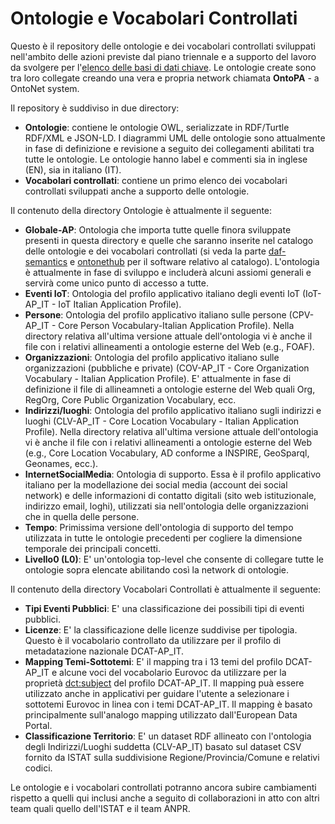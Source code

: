 # Ontologie e Vocabolari Controllati

Questo è il repository delle ontologie e dei vocabolari controllati sviluppati nell'ambito delle azioni previste dal piano triennale e a supporto del lavoro da svolgere per l'[elenco delle basi di dati chiave](http://elenco-basi-di-dati-chiave.readthedocs.io/it/latest/).
Le ontologie create sono tra loro collegate creando una vera e propria network chiamata **OntoPA** - a OntoNet system.

Il repository è suddiviso in due directory:

  + **Ontologie**: contiene le ontologie OWL, serializzate in RDF/Turtle RDF/XML e JSON-LD. I diagrammi UML delle ontologie sono attualmente in fase di definizione e revisione a seguito dei collegamenti abilitati tra tutte le ontologie. Le ontologie hanno label e commenti sia in inglese (EN), sia in italiano (IT).
  + **Vocabolari controllati**: contiene un primo elenco dei vocabolari controllati sviluppati anche a supporto delle ontologie.

Il contenuto della directory Ontologie è attualmente il seguente:

  + **Globale-AP**: Ontologia che importa tutte quelle finora sviluppate presenti in questa directory e quelle che saranno inserite nel catalogo delle ontologie e dei vocabolari controllati (si veda la parte [daf-semantics](https://github.com/italia/daf-semantics) e [ontonethub](https://github.com/teamdigitale/ontonethub) per il software relativo al catalogo). L'ontologia è attualmente in fase di sviluppo e includerà alcuni assiomi generali e servirà come unico punto di accesso a tutte.
  + **Eventi IoT**: Ontologia del profilo applicativo italiano degli eventi IoT (IoT-AP_IT - IoT Italian Application Profile).
  + **Persone**: Ontologia del profilo applicativo italiano sulle persone (CPV-AP_IT - Core Person Vocabulary-Italian Application Profile). Nella directory relativa all'ultima versione attuale dell'ontologia vi è anche il file con i relativi allineamenti a ontologie esterne del Web (e.g., FOAF).
  + **Organizzazioni**: Ontologia del profilo applicativo italiano sulle organizzazioni (pubbliche e private) (COV-AP_IT - Core Organization Vocabulary - Italian Application Profile). E' attualmente in fase di definizione il file di allineamneti a ontologie esterne del Web quali Org, RegOrg, Core Public Organization Vocabulary, ecc.
  + **Indirizzi/luoghi**: Ontologia del profilo applicativo italiano sugli indirizzi e luoghi (CLV-AP_IT - Core Location Vocabulary - Italian Application Profile). Nella directory relativa all'ultima versione attuale dell'ontologia vi è anche il file con i relativi allineamenti a ontologie esterne del Web (e.g., Core Location Vocabulary, AD conforme a INSPIRE, GeoSparql, Geonames, ecc.).
  + **InternetSocialMedia**: Ontologia di supporto. Essa è il profilo applicativo italiano per la modellazione dei social media (account dei social network) e delle informazioni di contatto digitali (sito web istituzionale, indirizzo email, loghi), utilizzati sia nell'ontologia delle organizzazioni che in quella delle persone.
  + **Tempo**: Primissima versione dell'ontologia di supporto del tempo utilizzata in tutte le ontologie precedenti per cogliere la dimensione temporale dei principali concetti.
  + **Livello0 (L0)**: E' un'ontologia top-level che consente di collegare tutte le ontologie sopra elencate abilitando così la network di ontologie.

Il contenuto della directory Vocabolari Controllati è attualmente il seguente:

  + **Tipi Eventi Pubblici**: E' una classificazione dei possibili tipi di eventi pubblici.
  + **Licenze**: E' la classificazione delle licenze suddivise per tipologia. Questo è il vocabolario controllato da utilizzare per il profilo di metadatazione nazionale DCAT-AP_IT.
  + **Mapping Temi-Sottotemi**: E' il mapping tra i 13 temi del profilo DCAT-AP_IT e alcune voci del vocabolario Eurovoc da utilizzare per la proprietà [dct:subject](https://linee-guida-cataloghi-dati-profilo-dcat-ap-it.readthedocs.io/it/latest/dataset_elementi_raccomandati.html#sottotema-del-dataset-dct-subject) del profilo DCAT-AP_IT. Il mapping puà essere utilizzato anche in applicativi per guidare l'utente a selezionare i sottotemi Eurovoc in linea con i temi DCAT-AP_IT. Il mapping è basato principalmente sull'analogo mapping utilizzato dall'European Data Portal.
  + **Classificazione Territorio**: E' un dataset RDF allineato con l'ontologia degli Indirizzi/Luoghi suddetta (CLV-AP_IT) basato sul dataset CSV fornito da ISTAT sulla suddivisione Regione/Provincia/Comune e relativi codici.

Le ontologie e i vocabolari controllati potranno ancora subire cambiamenti rispetto a quelli qui inclusi anche a seguito di collaborazioni in atto con altri team quali quello dell'ISTAT e il team ANPR.
